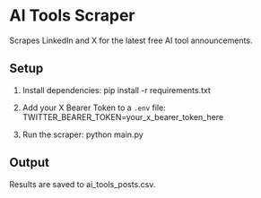 # AI Tools Scraper

Scrapes LinkedIn and X for the latest free AI tool announcements.

## Setup

1. Install dependencies:
   pip install -r requirements.txt

2. Add your X Bearer Token to a `.env` file:
   TWITTER_BEARER_TOKEN=your_x_bearer_token_here

3. Run the scraper:
   python main.py

## Output

Results are saved to ai_tools_posts.csv.
